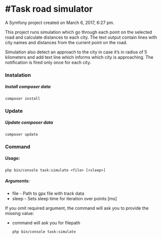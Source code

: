 #Task road simulator
=========

A Symfony project created on March 6, 2017, 6:27 pm.

This project runs simulation which go through each point on the selected road and calculate distances to each city.
The text output contain lines with city names and distances from the current point on the road.

Simulation also detect an approach to the city in case it’s in radius of 5 kilometers and add text line which 
informs which city is approaching. The notification is fired only once for each city.

### Instalation

##### Install composer data
```
composer install
```

### Update

##### Update composer data
```
composer update
```

### Command

##### Usage:
```
php bin/console task:simulate <file> [<sleep>]
```
##### Arguments:

  - file - Path to gpx file with track data
  - sleep - Sets sleep time for iteration over points [ms]
  
  If you omit required argument, the command will ask you to
  provide the missing value:

  - command will ask you for filepath
      ```
      php bin/console task:simulate
      ```

